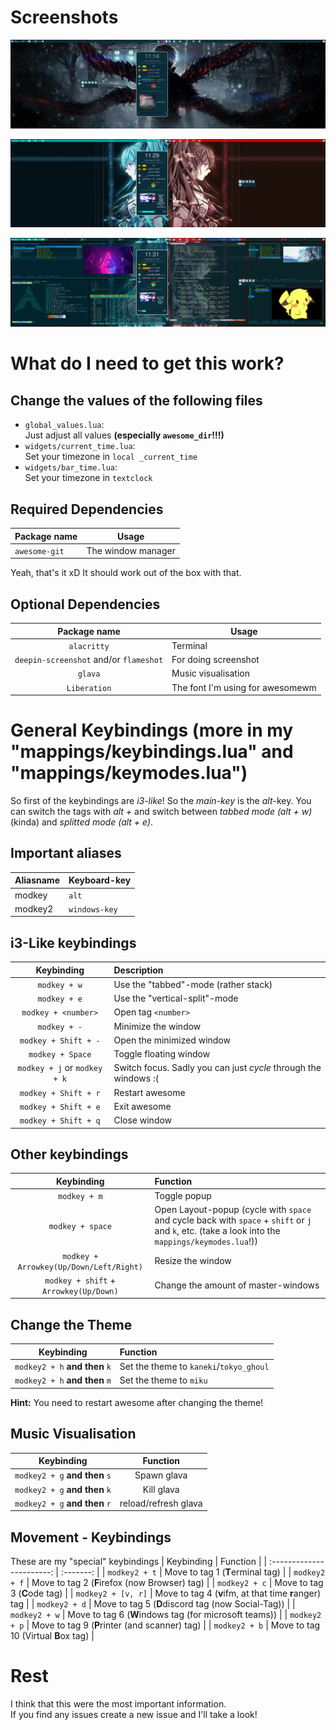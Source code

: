 # Screenshots

![oh no! The screenshot can't be load :(](https://github.com/TornaxO7/my_configs/blob/master/awesome/screenshots/tokyo_ghoul.png?raw=true)

![oh no! The screenshot can't be load :(](https://github.com/TornaxO7/my_configs/blob/master/awesome/screenshots/miku.png?raw=true)

![oh no! The screenshot can't be load :(](https://github.com/TornaxO7/my_configs/blob/master/awesome/screenshots/full.png?raw=true)

# What do I need to get this work?

## Change the values of the following files

- `global_values.lua`: <br>
  Just adjust all values **(especially `awesome_dir`!!!)**
- `widgets/current_time.lua`:<br>
  Set your timezone in `local _current_time`
- `widgets/bar_time.lua`:<br>
  Set your timezone in `textclock`

## Required Dependencies

| Package name  | Usage              |
| ------------- | ------------------ |
| `awesome-git` | The window manager |

Yeah, that's it xD It should work out of the box with that.

## Optional Dependencies

|              Package name              | Usage                            |
| :------------------------------------: | -------------------------------- |
|              `alacritty`               | Terminal                         |
| `deepin-screenshot` and/or `flameshot` | For doing screenshot             |
|                `glava`                 | Music visualisation              |
|              `Liberation`              | The font I'm using for awesomewm |

# General Keybindings (more in my "mappings/keybindings.lua" and "mappings/keymodes.lua")

So first of the keybindings are _i3-like_! So the _main-key_ is the _alt_-key. You can switch the tags with _alt + <number>_ and switch between _tabbed mode (alt + w)_ (kinda) and _splitted mode (alt + e)_.<br>

## Important aliases

| Aliasname | Keyboard-key  |
| --------- | ------------- |
| modkey    | `alt`         |
| modkey2   | `windows-key` |

## i3-Like keybindings

|          Keybinding          | Description                                                     |
| :--------------------------: | :-------------------------------------------------------------- |
|         `modkey + w`         | Use the "tabbed"-mode (rather stack)                            |
|         `modkey + e`         | Use the "vertical-split"-mode                                   |
|     `modkey + <number>`      | Open tag `<number>`                                             |
|         `modkey + -`         | Minimize the window                                             |
|     `modkey + Shift + -`     | Open the minimized window                                       |
|       `modkey + Space`       | Toggle floating window                                          |
| `modkey + j` or `modkey + k` | Switch focus. Sadly you can just _cycle_ through the windows :( |
|     `modkey + Shift + r`     | Restart awesome                                                 |
|     `modkey + Shift + e`     | Exit awesome                                                    |
|     `modkey + Shift + q`     | Close window                                                    |

## Other keybindings

|               Keybinding                | Function                                                                                                                                          |
| :-------------------------------------: | :------------------------------------------------------------------------------------------------------------------------------------------------ |
|              `modkey + m`               | Toggle popup                                                                                                                                      |
|            `modkey + space`             | Open Layout-popup (cycle with `space` and cycle back with `space` + `shift` or `j` and `k`, etc. (take a look into the `mappings/keymodes.lua`!)) |
| `modkey + Arrowkey(Up/Down/Left/Right)` | Resize the window                                                                                                                                 |
| `modkey + shift` + `Arrowkey(Up/Down)`  | Change the amount of master-windows                                                                                                               |

## Change the Theme

|           Keybinding           | Function                                |
| :----------------------------: | :-------------------------------------- |
| `modkey2 + h` **and then** `k` | Set the theme to `kaneki`/`tokyo_ghoul` |
| `modkey2 + h` **and then** `m` | Set the theme to `miku`                 |

**Hint:** You need to restart awesome after changing the theme!

## Music Visualisation

|           Keybinding           |       Function       |
| :----------------------------: | :------------------: |
| `modkey2 + g` **and then** `s` |     Spawn glava      |
| `modkey2 + g` **and then** `k` |      Kill glava      |
| `modkey2 + g` **and then** `r` | reload/refresh glava |

## Movement - Keybindings

These are my "special" keybindings
| Keybinding | Function |
| :-----------------------: | :-------: |
| `modkey2 + t` | Move to tag 1 (**T**erminal tag) |
| `modkey2 + f` | Move to tag 2 (**F**irefox (now Browser) tag) |
| `modkey2 + c` | Move to tag 3 (**C**ode tag) |
| `modkey2 + [v, r]` | Move to tag 4 (**v**ifm, at that time **r**anger) tag |
| `modkey2 + d` | Move to tag 5 (**D**discord tag (now Social-Tag)) |
| `modkey2 + w` | Move to tag 6 (**W**indows tag (for microsoft teams)) |
| `modkey2 + p` | Move to tag 9 (**P**rinter (and scanner) tag) |
| `modkey2 + b` | Move to tag 10 (Virtual **B**ox tag) |

# Rest

I think that this were the most important information. <br>
If you find any issues create a new issue and I'll take a look!
